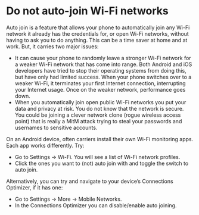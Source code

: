 # Do not auto-join Wi-Fi networks

Auto join is a feature that allows your phone to automatically join any Wi-Fi network it already has the credentials 
for, or open Wi-Fi networks, without having to ask you to do anything. This can be a time saver at home and at work. 
But, it carries two major issues:

* It can cause your phone to randomly leave a stronger Wi-Fi network for a weaker Wi-Fi network that has come into 
range. Both Android and iOS developers have tried to stop their operating systems from doing this, but have only had 
limited success. When your phone switches over to a weaker Wi-Fi, it terminates your first Internet connection, 
interrupting your Internet usage. Once on the weaker network, performance goes down.
* When you automatically join open public Wi-Fi networks you put your data and privacy at risk. You do not know 
that the network is secure. You could be joining a clever network clone (rogue wireless access point) that is really 
a MitM attack trying to steal your passwords and usernames to sensitive accounts. 

On an Android device, often carriers install their own Wi-Fi monitoring apps. Each app works differently. Try:

* Go to Settings -> Wi-Fi. You will see a list of Wi-Fi network profiles. 
* Click the ones you want to (not) auto join with and toggle the switch to auto join.

Alternatively, you can try and navigate to your device’s Connections Optimizer, if it has one:

* Go to Settings -> More -> Mobile Networks. 
* In the Connections Optimizer you can disable/enable auto joining.